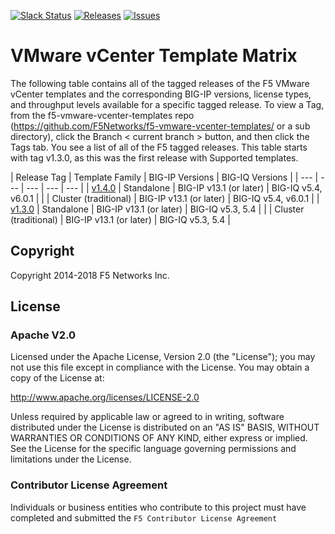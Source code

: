<!--- file autogenerated on 2018-08-28 20:02:05.261449 --->

[![Slack Status](https://f5cloudsolutions.herokuapp.com/badge.svg)](https://f5cloudsolutions.herokuapp.com)
[![Releases](https://img.shields.io/github/release/f5networks/f5-vmware-vcenter-templates.svg)](https://github.com/f5networks/f5-vmware-vcenter-templates/releases)
[![Issues](https://img.shields.io/github/issues/f5networks/f5-vmware-vcenter-templates.svg)](https://github.com/f5networks/f5-vmware-vcenter-templates/issues)
# VMware vCenter Template Matrix

The following table contains all of the tagged releases of the F5 VMware vCenter templates and the corresponding BIG-IP versions, license types, and throughput levels available for a specific tagged release.  To view a Tag, from the f5-vmware-vcenter-templates repo (https://github.com/F5Networks/f5-vmware-vcenter-templates/ or a sub directory), click the Branch < current branch > button, and then click the Tags tab.  You see a list of all of the F5 tagged releases.  This table starts with tag v1.3.0, as this was the first release with Supported templates.


| Release Tag | Template Family | BIG-IP Versions | BIG-IQ Versions |
| --- | --- | --- | --- | --- |
| [v1.4.0](https://github.com/F5Networks/f5-vmware-vcenter-templates/releases/tag/v1.4.0) | Standalone | BIG-IP v13.1 (or later) | BIG-IQ v5.4, v6.0.1 | 
| | Cluster (traditional) | BIG-IP v13.1 (or later) | BIG-IQ v5.4, v6.0.1 |
| [v1.3.0](https://github.com/F5Networks/f5-vmware-vcenter-templates/releases/tag/v1.3.0) | Standalone | BIG-IP v13.1 (or later) | BIG-IQ v5.3, 5.4 | 
| | Cluster (traditional) | BIG-IP v13.1 (or later) | BIG-IQ v5.3, 5.4 |


## Copyright

Copyright 2014-2018 F5 Networks Inc.


## License

### Apache V2.0

Licensed under the Apache License, Version 2.0 (the "License"); you may not use
this file except in compliance with the License. You may obtain a copy of the
License at:

http://www.apache.org/licenses/LICENSE-2.0

Unless required by applicable law or agreed to in writing, software
distributed under the License is distributed on an "AS IS" BASIS,
WITHOUT WARRANTIES OR CONDITIONS OF ANY KIND, either express or implied.
See the License for the specific language governing permissions and limitations
under the License.


### Contributor License Agreement

Individuals or business entities who contribute to this project must have
completed and submitted the `F5 Contributor License Agreement`
